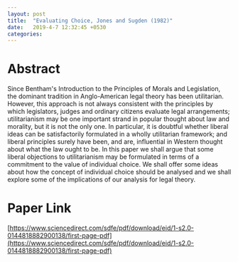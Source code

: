 ```yaml
---
layout: post
title:  "Evaluating Choice, Jones and Sugden (1982)"
date:   2019-4-7 12:32:45 +0530
categories:
---
```

# Abstract

Since Bentham's Introduction to the Principles of Morals and Legislation, the dominant tradition in Anglo-American legal theory has been utilitarian. However, this approach is not always consistent with the principles by which legislators, judges and ordinary citizens evaluate legal arrangements; utilitarianism may be one important strand in popular thought about law and morality, but it is not the only one. In particular, it is doubtful whether liberal ideas can be satisfactorily formulated in a wholly utilitarian framework; and liberal principles surely have been, and are, influential in Western thought about what the law ought to be. In this paper we shall argue that some liberal objections to utilitarianism may be formulated in terms of a commitment to the value of individual choice. We shall offer some ideas about how the concept of individual choice should be analysed and we shall explore some of the implications of our analysis for legal theory.

# Paper Link
[https://www.sciencedirect.com/sdfe/pdf/download/eid/1-s2.0-0144818882900138/first-page-pdf](https://www.sciencedirect.com/sdfe/pdf/download/eid/1-s2.0-0144818882900138/first-page-pdf)